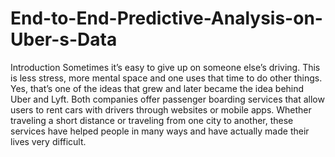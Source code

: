 # End-to-End-Predictive-Analysis-on-Uber-s-Data
Introduction Sometimes it’s easy to give up on someone else’s driving. This is less stress, more mental space and one uses that time to do other things. Yes, that’s one of the ideas that grew and later became the idea behind Uber and Lyft. Both companies offer passenger boarding services that allow users to rent cars with drivers through websites or mobile apps. Whether traveling a short distance or traveling from one city to another, these services have helped people in many ways and have actually made their lives very difficult.

